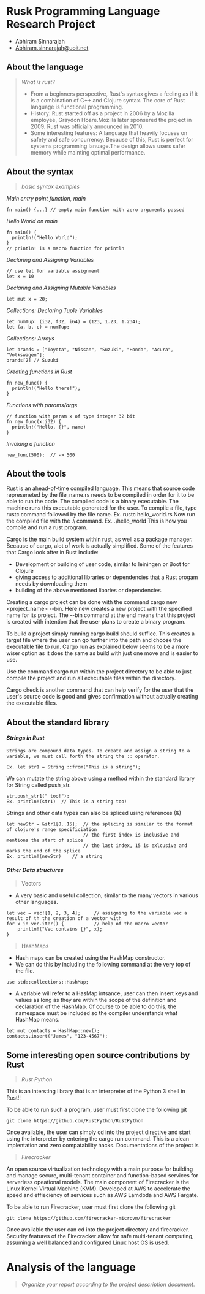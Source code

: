 # Rusk Programming Language Research Project

- Abhiram Sinnarajah
- Abhiram.sinnarajah@uoit.net

## About the language

> _What is rust?_
> - From a beginners perspective, Rust's syntax gives a feeling as if it is a combination of C++ and Clojure syntax. The core of Rust language is functional programming. 
> - History:
Rust started off as a project in 2006 by a Mozilla employee, Graydon Hoare.Mozilla later sponsered the project in 2009. Rust was officially announced in 2010. 
> - Some interesting features:
A language that heavily focuses on safety and safe concurrency. Because of this, Rust is perfect for systems programming lanuage.The design allows users safer memory while mainting optimal performance. 

## About the syntax

> _basic syntax examples_

*Main entry point function, main*
```
fn main() {...} // empty main function with zero arguments passed
```

*Hello World on main*
```
fn main() {
  println!("Hello World");
}
// println! is a macro function for println
```

*Declaring and Assigning Variables*
```
// use let for variable assignment
let x = 10

```

*Declaring and Assigning Mutable Variables*
```
let mut x = 20;
```

*Collections: Declaring Tuple Variables*
```
let numTup: (i32, f32, i64) = (123, 1.23, 1.234);
let (a, b, c) = numTup;
```

*Collections: Arrays*
```
let brands = ["Toyota", "Nissan", "Suzuki", "Honda", "Acura", "Volkswagen"];
brands[2] // Suzuki
```

*Creating functions in Rust*
```
fn new_func() {
  println!("Hello there!");
}
```

*Functions with params/args*
```
// function with param x of type integer 32 bit
fn new_func(x:i32) {
  println!("Hello, {}", name)
}
```

*Invoking a function*
```
new_func(500);  // -> 500
```

## About the tools

Rust is an ahead-of-time compiled language. This means that source code represeneted by
the file_name.rs needs to be compiled in order for it to be able to run the code. The compiled code
is a binary ececutable. The machine runs this executable generated for the user. To compile a file, type rustc command followed
by the file name. Ex.   rustc hello_world.rs
Now run the compiled file with the .\ command.
Ex.   .\hello_world
This is how you compile and run a rust program.

Cargo is the main build system within rust, as well as a package manager. Because of cargo, alot of work
is actually simplified. Some of the features that Cargo look after in Rust
include:
- Development or building of user code, similar to leiningen or Boot for Clojure
- giving access to additional libraries or dependencies that a Rust progam needs by downloading them
- building of the above mentioned libaries or dependencies.

Creating a cargo project can be done with the command cargo new <project_name> --bin.
Here new creates a new project with the specified name for its project. The --bin command at the end
means that this project is created with intention that the user plans to create a binary program.

To build a project simply running cargo build should suffice. This creates a target file where the user can go further into the path
and choose the executable file to run. Cargo run as explained below seems to be a more wiser option as it does the same as build with just one move
and is easier to use.

Use the command cargo run within the project directory to be able to just compile the project and run all executable files within
the directory.

Cargo check is another command that can help verify for the user that the user's source code is good and gives confirmation
without actually creating the executable files.

## About the standard library

#### _Strings in Rust_

```
Strings are compound data types. To create and assign a string to a variable, we must call forth the string the :: operator.

Ex. let str1 = String ::from("This is a string"); 
```

We can mutate the string above using a method within the standard library for String called push_str.
```
str.push_str1(" too!");
Ex. println!(str1)  // This is a string too! 
```

Strings and other data types can also be spliced using references (&)
```
let newStr = &str1[8..15];  // the splicing is similar to the format of clojure's range specificiation
                            // the first index is inclusive and mentions the start of splice
                            // the last index, 15 is exlcusive and marks the end of the splice
Ex. println!(newStr)    // a string
```

#### _Other Data structures_

> Vectors 
- A very basic and useful collection, similar to the many vectors in various other languages. 
```
let vec = vec![1, 2, 3, 4];     // assigning to the variable vec a result of th the creation of a vector with 
for x in vec.iter() {           // help of the macro vector
    println!("Vec contains {}", x);
}
```
> HashMaps

- Hash maps can be created using the HashMap constructor.
- We can do this by including the following command at the very top of the file.
```
use std::collections::HashMap;
```

- A variable will refer to a HasMap intsance, user can then insert keys and values as long as they are within the 
 scope of the definition and declaration of the HashMap. Of course to be able to do this, the namespace must be included so the compiler understands what HashMap means.

```
let mut contacts = HashMap::new();
contacts.insert("James", "123-4567");
```

## Some interesting open source contributions by Rust

> *Rust Python*

This is an intersting library that is an interpreter of the Python 3 shell in Rust!!

To be able to run such a program, user must first clone the following git 

```
git clone https://github.com/RustPython/RustPython
```

Once available, the user can simply cd into the project directive and start using the interpreter by entering the cargo run command. This is a clean implentation and zero compatability hacks. Documentations of the project is 



> *Firecracker*

An open source virtualization technology with a main purpose for building and manage secure, multi-tenant container and function-based services for serverless opeational models. The main component of Firecracker is the Linux Kernel Virtual Machine (KVM). Developed at AWS to accelerate the speed and effieciency of services such as AWS Lamdbda and AWS Fargate. 

To be able to run Firecracker, user must first clone the following git 

```
git clone https://github.com/firecracker-microvm/firecracker
```

Once available the user can cd into the project directory and firecracker.
Security features of the Firecracker allow for safe multi-tenant computing, assuming a well balanced and configured Linux host OS is used. 

# Analysis of the language

> _Organize your report according to the project description
document_.


